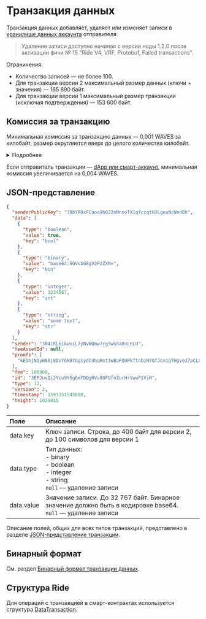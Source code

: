 # Транзакция данных

Транзакция данных добавляет, удаляет или изменяет записи в [хранилище данных аккаунта](/ru/blockchain/account/account-data-storage) отправителя.

> Удаление записи доступно начиная с версии ноды 1.2.0 после активации фичи № 15 “Ride V4, VRF, Protobuf, Failed transactions”.

Ограничения:
* Количество записей — не более 100.
* Для транзакции версии 2 максимальный размер данных (ключи + значения) — 165&nbsp;890 байт.
* Для транзакции версии 1 максимальный размер транзакции (исключая подтверждения) — 153&nbsp;600 байт.

## Комиссия за транзакцию

Минимальная комиссия за транзакцию данных — 0,001 WAVES за килобайт, размер округляется вверх до целого количества килобайт.

<details>
   <summary>Подробнее</summary>

* Для транзакции версии 2 минимальная комиссия рассчитывается от размера данных (ключи + значения), то есть сериализованного значения поля `data_transaction` в [protobuf-представлении](/ru/blockchain/binary-format/transaction-binary-format/data-transaction-binary-format)).
* Для транзакции версии 1 с момента активации фичи №&nbsp;4 “Smart Accounts” минимальная комиссия рассчитывается от размера байтов тела транзакции, то есть всех полей транзакции, исключая подтверждения.
* Для транзакции версии 1 до активации фичи №&nbsp;4 минимальная комиссия рассчитывается от размера всей транзакции, включая подтверждения.
</details>

Если отправитель транзакции — [dApp или смарт-аккаунт](/ru/blockchain/account/dapp), минимальная комиссия увеличивается на 0,004 WAVES.

## JSON-представление

```json
{
  "senderPublicKey": "38bYRUxFCaoa9h822nMnsoTX1qfczqtHJLgouNcNnd8h",
  "data": [
    {
      "type": "boolean",
      "value": true,
      "key": "bool"
    },
    {
      "type": "binary",
      "value": "base64:SGVsbG8gV2F2ZXM=",
      "key": "bin"
    },
    {
      "type": "integer",
      "value": 1234567,
      "key": "int"
    },
    {
      "type": "string",
      "value": "some text",
      "key": "str"
    }
  ],
  "sender": "3N4iKL6ikwxiL7yNvWQmw7rg3wGna8uL6LU",
  "feeAssetId": null,
  "proofs": [
    "kE1hjN1yW68j8DsYGNB7Gg1ydC4hqRmt3wBaFQUPkftnbiM7QfJCn1gTHgveJ7pCLXvvqffhKBmiF8qS1Uqk6SR"
  ],
  "fee": 100000,
  "id": "3EPJuvQiJYiu9Y5g6mYDQgHVu8GFUfnZurHrVwwF1ViH",
  "type": 12,
  "version": 2,
  "timestamp": 1591351545000,
  "height": 1029815
}
```

| Поле | Описание |
| :--- | :--- |
| data.key | Ключ записи. Строка, до 400 байт для версии 2, до 100 символов для версии 1 |
| data.type | Тип данных:<br>- binary<br>- boolean<br>- integer<br>- string<br>`null` — удаление записи |
| data.value | Значение записи. До 32 767 байт. Бинарное значение должно быть в кодировке base64.<br>`null` — удаление записи |

Описание полей, общих для всех типов транзакций, представлено в разделе [JSON-представление транзакции](/ru/blockchain/transaction/#json-представление-транзакции).

## Бинарный формат

См. раздел [Бинарный формат транзакции данных](/ru/blockchain/binary-format/transaction-binary-format/data-transaction-binary-format).

## Структура Ride

Для операций с транзакцией в смарт-контрактах используется структура [DataTransaction](/ru/ride/structures/transaction-structures/data-transaction).
